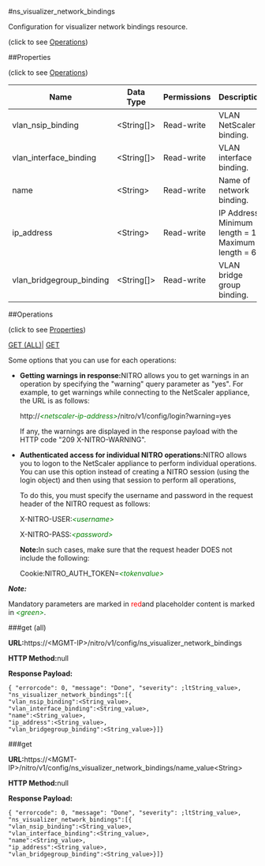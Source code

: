 #ns_visualizer_network_bindings



Configuration for visualizer network bindings resource.

<span>(click to see [Operations](#operations))</span>



##Properties 

<span>(click to see [Operations](#operations))</span>





<table><thead><tr><th>Name</th><th>Data Type</th><th>Permissions</th><th>Description</th></tr></thead><tbody><tr><td>vlan_nsip_binding</td><td>&lt;String[]></td><td>Read-write</td><td>VLAN NetScaler binding.</td></tr><tr><td>vlan_interface_binding</td><td>&lt;String[]></td><td>Read-write</td><td>VLAN interface binding.</td></tr><tr><td>name</td><td>&lt;String></td><td>Read-write</td><td>Name of network binding.</td></tr><tr><td>ip_address</td><td>&lt;String></td><td>Read-write</td><td>IP Address.<br>Minimum length = 1<br>Maximum length = 64</td></tr><tr><td>vlan_bridgegroup_binding</td><td>&lt;String[]></td><td>Read-write</td><td>VLAN bridge group binding.</td></tr></tbody></table>

##Operations 

<span>(click to see [Properties](#properties))</span>





[GET (ALL)](#get-all)| [GET](#get)





Some options that you can use for each operations:

<ul><li><p><b>Getting warnings in response:</b>NITRO allows you to get warnings in an operation by specifying the "warning" query parameter as "yes". For example, to get warnings while connecting to the NetScaler appliance, the URL is as follows:</p><p>http://<span style="color:green;font-style:italic;">&lt;netscaler-ip-address&gt;</span>/nitro/v1/config/login?warning=yes</p><p>If any, the warnings are displayed in the response payload with the HTTP code "209 X-NITRO-WARNING".</p></li><li><p><b>Authenticated access for individual NITRO operations:</b>NITRO allows you to logon to the NetScaler appliance to perform individual operations. You can use this option instead of creating a NITRO session (using the login object) and then using that session to perform all operations,</p><p>To do this, you must specify the username and password in the request header of the NITRO request as follows:</p><p>X-NITRO-USER:<span style="color:green;font-style:italic;">&lt;username&gt;</span></p><p>X-NITRO-PASS:<span style="color:green;font-style:italic;">&lt;password&gt;</span></p><p><b>Note:</b>In such cases, make sure that the request header DOES not include the following:</p><p>Cookie:NITRO_AUTH_TOKEN=<span style="color:green;font-style:italic;">&lt;tokenvalue&gt;</span></p></li></ul>







***Note:*** 

Mandatory parameters are marked in <span style="color:#FF0000;">red</span>and placeholder content is marked in <span style="color:green;font-style:italic">&lt;green&gt;</span>.



###get (all)







<b>URL:</b>https://&lt;MGMT-IP&gt;/nitro/v1/config/ns_visualizer_network_bindings

<b>HTTP Method:</b>null

<b>Response Payload: </b>
```
{ "errorcode": 0, "message": "Done", "severity": ;ltString_value>, "ns_visualizer_network_bindings":[{
"vlan_nsip_binding":<String_value>,
"vlan_interface_binding":<String_value>,
"name":<String_value>,
"ip_address":<String_value>,
"vlan_bridgegroup_binding":<String_value>}]}
```







###get







<b>URL:</b>https://&lt;MGMT-IP&gt;/nitro/v1/config/ns_visualizer_network_bindings/name_value&lt;String&gt;

<b>HTTP Method:</b>null

<b>Response Payload: </b>
```
{ "errorcode": 0, "message": "Done", "severity": ;ltString_value>, "ns_visualizer_network_bindings":[{
"vlan_nsip_binding":<String_value>,
"vlan_interface_binding":<String_value>,
"name":<String_value>,
"ip_address":<String_value>,
"vlan_bridgegroup_binding":<String_value>}]}
```







